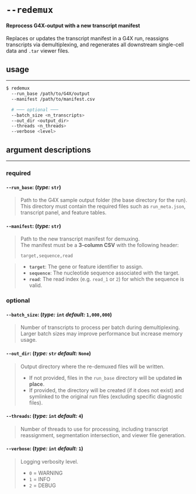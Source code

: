 <br>

# `--redemux`
#### Reprocess G4X-output with a new transcript manifest

Replaces or updates the transcript manifest in a G4X run, reassigns transcripts via demultiplexing, and regenerates all downstream single-cell data and `.tar` viewer files.

## usage
---
```bash
$ redemux
  --run_base /path/to/G4X/output
  --manifest /path/to/manifest.csv

  # ─── optional ───
  --batch_size <n_transcripts>
  --out_dir <output_dir>
  --threads <n_threads>
  --verbose <level>
```

## argument descriptions
---
### required
#### `--run_base`: (*type:* `str`)

> Path to the G4X sample output folder (the base directory for the run).  
> This directory must contain the required files such as `run_meta.json`, transcript panel, and feature tables.

#### `--manifest`: (*type:* `str`)

> Path to the new transcript manifest for demuxing.  
> The manifest must be a **3-column CSV** with the following header:
> ```
> target,sequence,read
> ```

> - **`target`**: The gene or feature identifier to assign.  
> - **`sequence`**: The nucleotide sequence associated with the target.  
> - **`read`**: The read index (e.g. `read_1` or `2`) for which the sequence is valid.

### optional
#### `--batch_size`: (*type:* `int`  *default:* `1,000,000`)

> Number of transcripts to process per batch during demultiplexing.  
> Larger batch sizes may improve performance but increase memory usage.

#### `--out_dir`: (*type:* `str`  *default:* `None`)

> Output directory where the re-demuxed files will be written.  
> - If not provided, files in the `run_base` directory will be updated **in place**.  
> - If provided, the directory will be created (if it does not exist) and symlinked to the original run files (excluding specific diagnostic files).

#### `--threads`: (*type:* `int`  *default:* `4`)

> Number of threads to use for processing, including transcript reassignment, segmentation intersection, and viewer file generation.

#### `--verbose`: (*type:* `int`  *default:* `1`)

> Logging verbosity level.  
> - `0` = WARNING  
> - `1` = INFO  
> - `2` = DEBUG  

<br>
